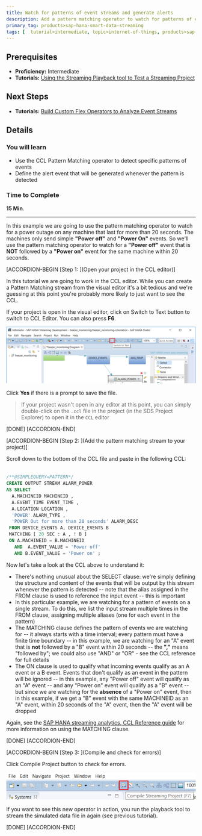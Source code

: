 ```yaml
---
title: Watch for patterns of event streams and generate alerts
description: Add a pattern matching operator to watch for patterns of events in live event streams. When the pattern is detected, generate an alert.
primary_tag: products>sap-hana-smart-data-streaming
tags: [  tutorial>intermediate, topic>internet-of-things, products>sap-hana-smart-data-streaming, products>sap-hana\,-express-edition   ]
---
```

## Prerequisites  
 - **Proficiency:** Intermediate
 - **Tutorials:** [Using the Streaming Playback tool to Test a Streaming Project](http://www.sap.com)

## Next Steps
 - **Tutorials:** [Build Custom Flex Operators to Analyze Event Streams](http://www.sap.com)

## Details
### You will learn  
- Use the CCL Pattern Matching operator to detect specific patterns of events
- Define the alert event that will be generated whenever the pattern is detected

### Time to Complete
**15 Min**.

---
In this example we are going to use the pattern matching operator to watch for a power outage on any machine that last for more than 20 seconds.  The machines only send simple **"Power off"** and **"Power On"** events.  So we'll use the pattern matching operator to watch for a **"Power off"** event that is **NOT** followed by a **"Power on"** event for the same machine within 20 seconds.

[ACCORDION-BEGIN [Step 1: ](Open your project in the CCL editor)]

In this tutorial we are going to work in the CCL editor. While you can create a Pattern Matching stream from the visual editor it's a bit tedious and we're guessing at this point you're probably more likely to just want to see the CCL.

If your project is open in the visual editor, click on Switch to Text button to switch to CCL Editor. You can also press **F6**.

![switch to text](6-switchtotext.png)

Click **Yes** if there is a prompt to save the file.

> If your project wasn't open in any editor at this point, you can simply double-click on the `.ccl` file in the project (in the SDS Project Explorer) to open it in the `CCL` editor

[DONE]
[ACCORDION-END]

[ACCORDION-BEGIN [Step 2: ](Add the pattern matching stream to your project)]

Scroll down to the bottom of the CCL file and paste in the following CCL:

```sql

/**@SIMPLEQUERY=PATTERN*/
CREATE OUTPUT STREAM ALARM_POWER
AS SELECT
  A.MACHINEID MACHINEID ,
  A.EVENT_TIME EVENT_TIME ,
  A.LOCATION LOCATION ,
  'POWER' ALARM_TYPE ,
  'POWER Out for more than 20 seconds' ALARM_DESC
 FROM DEVICE_EVENTS A, DEVICE_EVENTS B
 MATCHING [ 20 SEC : A , ! B ]
 ON A.MACHINEID = B.MACHINEID
   AND 	A.EVENT_VALUE = 'Power off'
   AND B.EVENT_VALUE = 'Power on' ;
```

Now let's take a look at the CCL above to understand it:

- There's nothing unusual about the SELECT clause:  we're simply defining the structure and content of the events that will be output by this stream whenever the pattern is detected
-- note that the alias assigned in the FROM clause is used to reference the input event
-- this is important
- In this particular example, we are watching for a pattern of events on a single stream. To do this, we list the input stream multiple times in the FROM clause, assigning multiple aliases (one for each event in the pattern)
- The MATCHING clause defines the pattern of events we are watching for
-- it always starts with a time interval; every pattern must have a finite time boundary
-- in this example, we are watching for an "A" event that is **not** followed by a "B" event within 20 seconds
-- the **","** means "followed by";  we could also use "AND" or "OR" - see the CCL reference for full details
- The ON clause is used to qualify what incoming events qualify as an A event or a B event.  Events that don't qualify as an event in the pattern will be ignored
-- in this example,  any "Power off" event will qualify as an "A" event
-- and any "Power on" event will qualify as a "B" event
-- but since we are watching for the **absence** of a "Power on" event,  then in this example, if we get a "B" event with the same MACHINEID as an "A" event, within 20 seconds of the "A" event, then the "A" event will be dropped

Again, see the [SAP HANA streaming analytics,  CCL Reference guide](https://help.sap.com/viewer/608c361a786e4ec485224c890cbf1617/2.0.02/en-US/e7965d0d6f0f10149842b86fff8f915b.html) for more information on using the MATCHING clause.

[DONE]
[ACCORDION-END]

[ACCORDION-BEGIN [Step 3: ](Compile and check for errors)]

Click Compile Project button to check for errors.

![compile](20-compile.png)

If you want to see this new operator in action, you run the playback tool to stream the simulated data file in again (see previous tutorial).

[DONE]
[ACCORDION-END]
